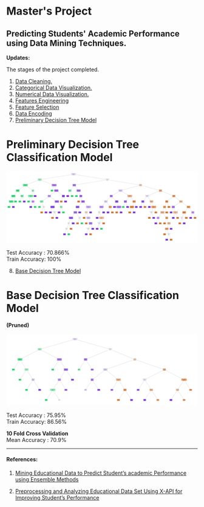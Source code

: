 # Master's Project

## Predicting Students' Academic Performance using Data Mining Techniques.

**Updates:**

The stages of the project completed.

1. [Data Cleaning.](01_Data_Cleaning.ipynb)
2. [Categorical Data Visualization.](02_Categorical_Data_Visualization.ipynb)
3. [Numerical Data Visualization.](03_Numerical_Data_Visualization.ipynb)
4. [Features Engineering](04_Feature_Engineering.ipynb)
5. [Feature Selection](05_Feature_Selection.ipynb)
6. [Data Encoding](06_Data_Encoding.ipynb)
7. [Preliminary Decision Tree Model](07_Preliminary_DecisionTreeClassifier.ipynb)

# Preliminary Decision Tree Classification Model

![Preliminary Decision Tree](https://github.com/AamirKhaan/Student-Academic-Performance/blob/main/images/Preliminary%20Decision%20Tree.png)

Test Accuracy : 70.866%    
Train Accuracy: 100%

8. [Base Decision Tree Model](08_Base_DecisionTreeClassifier.ipynb)

# Base Decision Tree Classification Model
**(Pruned)**

![Base Decision Tree](https://github.com/AamirKhaan/Student-Academic-Performance/blob/main/images/Base%20Decision%20Tree.png)

Test Accuracy : 75.95%    
Train Accuracy: 86.56%

**10 Fold Cross Validation**    
Mean Accuracy : 70.9%

---

#### References:

1. [Mining Educational Data to Predict Student’s academic Performance using Ensemble Methods](https://github.com/AamirKhaan/Student-Academic-Performance/blob/main/reference_papers/Mining%20Educational%20Data%20to%20Predict%20Student%E2%80%99s%20academic%20Performance%20using%20Ensemble%20Methods.pdf)

2. [Preprocessing and Analyzing Educational Data Set Using X-API for Improving Student’s Performance](https://github.com/AamirKhaan/Student-Academic-Performance/blob/main/reference_papers/Preprocessing%20and%20Analyzing%20Educational%20Data%20Set%20Using%20X-API%20for%20Improving%20Student%E2%80%99s%20Performance.pdf)
